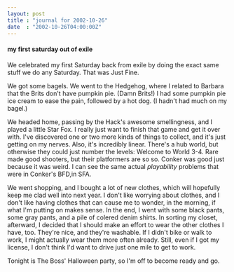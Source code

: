 ```yaml
---
layout: post
title : "journal for 2002-10-26"
date  : "2002-10-26T04:00:00Z"
---
```

<h4>my first saturday out of exile</h4>We celebrated my first Saturday back from exile by doing the exact same stuff we do any Saturday.  That was Just Fine.

We got some bagels.  We went to the Hedgehog, where I related to Barbara that the Brits don't have pumpkin pie.  (Damn Brits!)  I had some pumpkin pie ice cream to ease the pain, followed by a hot dog.  (I hadn't had much on my bagel.)

We headed home, passing by the Hack's awesome smellingness, and I played a little Star Fox.  I really just want to finish that game and get it over with. I've discovered one or two more kinds of things to collect, and it's just getting on my nerves.  Also, it's incredibly linear.  There's a hub world, but otherwise they could just number the levels:  Welcome to World 3-4.  Rare made good shooters, but their platformers are so so.  Conker was good just because it was weird.  I can see the same actual <em>playability</em> problems that were in Conker's BFD,in SFA.

We went shopping, and I bought a lot of new clothes, which will hopefully keep me clad well into next year.  I don't like worrying about clothes, and I don't like having clothes that can cause me to wonder, in the morning, if what I'm putting on makes sense.  In the end, I went with some black pants, some gray pants, and a pile of colered denim shirts.  In sorting my closet, afterward, I decided that I should make an effort to wear the other clothes I have, too. They're nice, and they're washable.  If I didn't bike or walk to work, I might actually wear them more often already.  Still, even if I got my license, I don't think I'd want to drive just one mile to get to work.

Tonight is The Boss' Halloween party, so I'm off to become ready and go.

